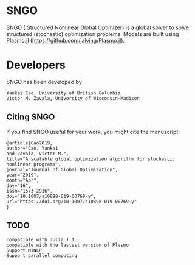 
# SNGO
SNGO ( Structured Nonlinear Global Optimizer) is a global solver to solve structured (stochastic) optimization problems. Models are built using Plasmo.jl (https://github.com/jalving/Plasmo.jl).

# Developers
SNGO has been developed by 
    
    Yankai Cao, University of British Columbia 
    Victor M. Zavala, University of Wisconsin-Madison


## Citing SNGO
If you find SNGO useful for your work, you might cite the manuscript:

    @article{Cao2019,
    author="Cao, Yankai
    and Zavala, Victor M.",
    title="A scalable global optimization algorithm for stochastic nonlinear programs",
    journal="Journal of Global Optimization",
    year="2019",
    month="Apr",
    day="16",
    issn="1573-2916",
    doi="10.1007/s10898-019-00769-y",
    url="https://doi.org/10.1007/s10898-019-00769-y"
    }



## TODO
    compatible with Julia 1.1
    compatible with the lastest version of Plasmo
    Support MINLP
    Support parallel computing
